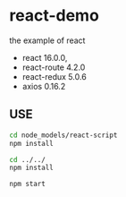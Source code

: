 # react-demo

the example of react

- react 16.0.0,
- react-route 4.2.0
- react-redux 5.0.6
- axios 0.16.2


## USE

```bash
cd node_models/react-script
npm install

cd ../../
npm install

npm start
```